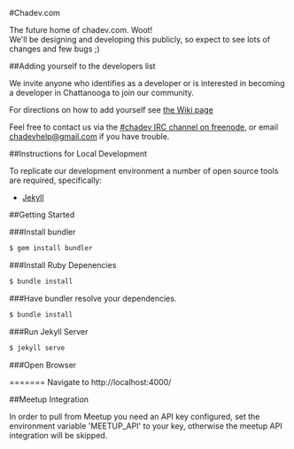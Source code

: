 #Chadev.com

The future home of chadev.com. Woot!  
We'll be designing and developing this publicly, so expect to see lots of changes and few bugs ;)

##Adding yourself to the developers list

We invite anyone who identifies as a developer or is interested in becoming a developer in Chattanooga to join our community.

For directions on how to add yourself see [the Wiki page](https://github.com/chadev/chadev.github.io/wiki/Adding-yourself-to-the-Devs-list)

Feel free to contact us via the [#chadev IRC channel on freenode](https://kiwiirc.com/client/irc.freenode.net/?nick=chadev-?#chadev), or email chadevhelp@gmail.com if you have trouble.

##Instructions for Local Development

To replicate our development environment a number of open source tools are required, specifically:

* [Jekyll](http://jekyllrb.com)

##Getting Started

###Install bundler

~~~ sh
$ gem install bundler
~~~

###Install Ruby Depenencies

~~~ sh
$ bundle install
~~~

###Have bundler resolve your dependencies.

~~~ sh
$ bundle install
~~~

###Run Jekyll Server

~~~ sh
$ jekyll serve
~~~

###Open Browser

=======
Navigate to http://localhost:4000/

##Meetup Integration

In order to pull from Meetup you need an API key configured, set the environment variable 'MEETUP_API' to your key, otherwise the meetup API integration will be skipped.
